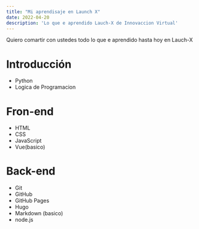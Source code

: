 ```yaml
---
title: "Mi aprendisaje en Launch X"
date: 2022-04-20
description: 'Lo que e aprendido Lauch-X de Innovaccion Virtual'
---
```

Quiero comartir con ustedes todo lo que e aprendido hasta hoy en Lauch-X
# Introducción
- Python
- Logica de Programacion
# Fron-end
- HTML
- CSS
- JavaScript
- Vue(basico)
# Back-end
- Git
- GitHub
- GitHub Pages
- Hugo
- Markdown (basico)
- node.js

